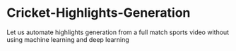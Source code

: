 # Cricket-Highlights-Generation

Let us automate highlights generation from a full match sports video without using machine learning and deep learning
